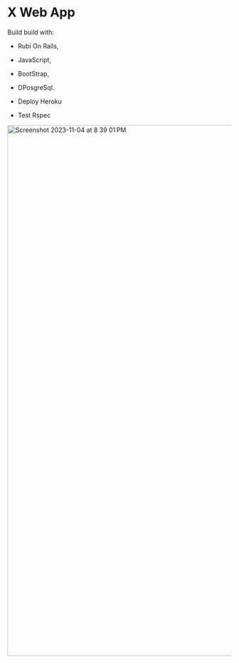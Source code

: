 # X Web App

Build build with:

* Rubi On Rails, 

* JavaScript, 

* BootStrap, 

* DPosgreSql.

* Deploy Heroku

* Test Rspec
  
<img width="1190" alt="Screenshot 2023-11-04 at 8 39 01 PM" src="https://github.com/favio102/X-rails/assets/93895982/468986fc-edf5-48dc-a457-b4b4982960f8">
